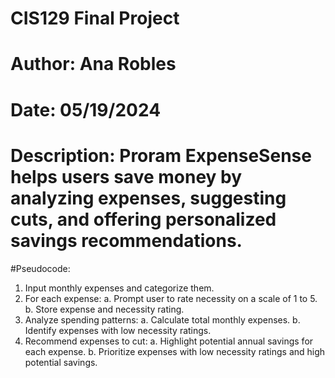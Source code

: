 # CIS129 Final Project
# Author: Ana Robles
# Date: 05/19/2024
# Description: Proram ExpenseSense helps users save money by analyzing expenses, suggesting cuts, and offering personalized savings recommendations.

#Pseudocode:

1. Input monthly expenses and categorize them.
2. For each expense:
   a. Prompt user to rate necessity on a scale of 1 to 5.
   b. Store expense and necessity rating.
3. Analyze spending patterns:
   a. Calculate total monthly expenses.
   b. Identify expenses with low necessity ratings.
4. Recommend expenses to cut:
   a. Highlight potential annual savings for each expense.
   b. Prioritize expenses with low necessity ratings and high potential savings.
